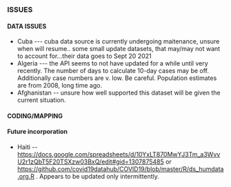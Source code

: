 ### ISSUES

#### DATA ISSUES
 * Cuba --- cuba data source is currently undergoing maitenance, unsure when will resume.. some small update datasets, that may/may not want to account for...their data goes to Sept 20 2021
 * Algeria --- the API seems to not have updated for a while until very recently. The number of days to calculate 10-day cases may be off. Additionally case numbers are v. low. Be careful. Population estimates are from 2008, long time ago.
 * Afghanistan -- unsure how well supported this dataset will be given the current situation.

#### CODING/MAPPING

#### Future incorporation
 * Haiti -- https://docs.google.com/spreadsheets/d/10YxLT870MwYJ3Tm_a3WvvU2r1zQbT5F20TSXzw03BxQ/edit#gid=1307875485  or https://github.com/covid19datahub/COVID19/blob/master/R/ds_humdata.org.R . Appears to be updated only intermittently.
